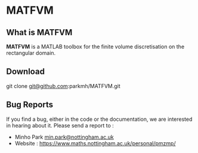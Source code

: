 MATFVM
======

What is MATFVM
--------------
**MATFVM** is a MATLAB toolbox for the finite volume discretisation on the rectangular domain. 

Download
--------
git clone git@github.com:parkmh/MATFVM.git

Bug Reports
-----------
If you find a bug, either in the code or the documentation, we are interested in hearing about it. Please send a report to : 
- Minho Park <min.park@nottingham.ac.uk>
- Website : https://www.maths.nottingham.ac.uk/personal/pmzmp/
